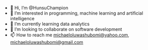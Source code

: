 - 👋 Hi, I’m @HunsuChampion
- 👀 I’m interested in programming, machine learning and artificial intelligence
- 🌱 I’m currently learning data analytics
- 💞️ I’m looking to collaborate on software development
- 📫 How to reach me michaeloluwashubomi@yahoo.com, michaeloluwashubomi@gmail.com

<!---
HunsuChampion/HunsuChampion is a ✨ special ✨ repository because its `README.md` (this file) appears on your GitHub profile.
You can click the Preview link to take a look at your changes.
--->
